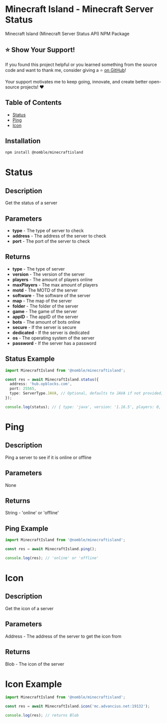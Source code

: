 # Minecraft Island - Minecraft Server Status

Minecraft Island (Minecraft Server Status API) NPM Package

## :star: Show Your Support!

If you found this project helpful or you learned something from the source code and want to thank me, consider giving a :star: [on GitHub](https://github.com/nomble/minecraftisland-node)!

Your support motivates me to keep going, innovate, and create better open-source projects! :heart:

## Table of Contents

- [Status](#status)
- [Ping](#ping)
- [Icon](#icon)

## Installation

```bash
npm install @nomble/minecraftisland
```

# Status

## Description

Get the status of a server

## Parameters

- **type** - The type of server to check
- **address** - The address of the server to check
- **port** - The port of the server to check

## Returns

- **type** - The type of server
- **version** - The version of the server
- **players** - The amount of players online
- **maxPlayers** - The max amount of players
- **motd** - The MOTD of the server
- **software** - The software of the server
- **map** - The map of the server
- **folder** - The folder of the server
- **game** - The game of the server
- **appID** - The appID of the server
- **bots** - The amount of bots online
- **secure** - If the server is secure
- **dedicated** - If the server is dedicated
- **os** - The operating system of the server
- **password** - If the server has a password

## Status Example

```ts
import MinecraftIsland from '@nomble/minecraftisland';

const res = await MinecraftIsland.status({
  address: 'hub.opblocks.com',
  port: 25565,
  type: ServerType.JAVA, // Optional, defaults to JAVA if not provided, can be JAVA or BEDROCK (ServerType.JAVA or ServerType.BEDROCK)
});

console.log(status); // { type: 'java', version: '1.16.5', players: 0, maxPlayers: 100, motd: 'Minecraft Island', software: 'Paper', map: 'world', folder: 'world', game: 'MINECRAFT', appID: 0, bots: 0, secure: true, dedicated: true, os: 'linux', password: false }
```

# Ping

## Description

Ping a server to see if it is online or offline

## Parameters

None

## Returns

String - 'online' or 'offline'

## Ping Example

```ts
import MinecraftIsland from '@nomble/minecraftisland';

const res = await MinecraftIsland.ping();

console.log(res); // 'online' or 'offline'
```

# Icon

## Description

Get the icon of a server

## Parameters

Address - The address of the server to get the icon from

## Returns

Blob - The icon of the server

# Icon Example

```ts
import MinecraftIsland from '@nomble/minecraftisland';

const res = await MinecraftIsland.icon('mc.advancius.net:19132');

console.log(res); // returns Blob
```
